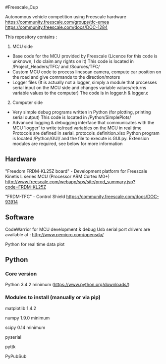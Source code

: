 #Freescale_Cup

Autonomous vehicle competition using Freescale hardware
https://community.freescale.com/groups/tfc-emea
https://community.freescale.com/docs/DOC-1284

This repository contains :
1. MCU side
* Base code for the MCU provided by Freescale (Licence for this code is unknown, I do claim any rights on it)
This code is located in /Project_Headers/TFC/ and /Sources/TFC/
* Custom MCU code to process linescan camera, compute car position on the road and give commands to the direction/motors 
* Logger files (It is actually not a logger, simply a module that processes serial input on the MCU side and changes variable values/returns variable values to the computer)
The code is in logger.h & logger.c 

2. Computer side
* Very simple debug programs written in Python (for plotting, printing serial output)
This code is located in /Python/SimplePlots/
* Advanced logging & debugging interface that communicates with the MCU 'logger' to write to/read variables on the MCU in real time
Protocols are defined in serial_protocols_definition.xlsx
Python program is located /Python/GUI/ and the file to execute is GUI.py. Extension modules are required, see below for more information

## Hardware

"Freedom FRDM-KL25Z board" - Development platform for Freescale Kinetis L series MCU (Processor ARM Cortex M0+)
http://www.freescale.com/webapp/sps/site/prod_summary.jsp?code=FRDM-KL25Z

"FRDM-TFC" - Control Shield 
https://community.freescale.com/docs/DOC-93914

## Software
CodeWarrior for MCU development & debug
Usb serial port drivers are available at : http://www.pemicro.com/opensda/


Python for real time data plot

## Python 
### Core version
Python 3.4.2 minimum (https://www.python.org/downloads/)

### Modules to install (manually or via pip)
matplotlib 1.4.2 

numpy 1.9.0 minimum

scipy 0.14 minimum

pyserial

pyttk

PyPubSub
